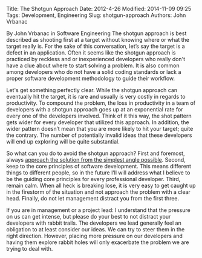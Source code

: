 Title: The Shotgun Approach
Date: 2012-4-26
Modified: 2014-11-09 09:25
Tags: Development, Engineering
Slug: shotgun-approach
Authors: John Vrbanac


By John Vrbanac in Software Engineering
The shotgun approach is best described as shooting first at a target without knowing where or what the target really is. For the sake of this conversation, let’s say the target is a defect in an application. Often it seems like the shotgun approach is practiced by reckless and or inexperienced developers who really don't have a clue about where to start solving a problem. It is also common among developers who do not have a solid coding standards or lack a proper software development methodology to guide their workflow.

Let's get something perfectly clear. While the shotgun approach can eventually hit the target, it is rare and usually is very costly in regards to productivity. To compound the problem, the loss in productivity in a team of developers with a shotgun approach goes up at an exponential rate for every one of the developers involved. Think of it this way, the shot pattern gets wider for every developer that utilized this approach. In addition, the wider pattern doesn’t mean that you are more likely to hit your target; quite the contrary. The number of potentially invalid ideas that these developers will end up exploring will be quite substantial.

So what can you do to avoid the shotgun approach? First and foremost, always [approach the solution from the simplest angle possible]({filename}think_horses_not_zebras.md). Second, keep to the core principles of software development. This means different things to different people, so in the future I’ll will address what I believe to be the guiding core principles for every professional developer. Third, remain calm. When all heck is breaking lose, it is very easy to get caught up in the firestorm of the situation and not approach the problem with a clear head. Finally, do not let management distract you from the first three.

If you are in management or a project lead:
I understand that the pressure on us can get intense, but please do your best to not distract your developers with rabbit trails. The developers we lead generally feel an obligation to at least consider our ideas. We can try to steer them in the right direction. However, placing more pressure on our developers and having them explore rabbit holes will only exacerbate the problem we are trying to deal with.